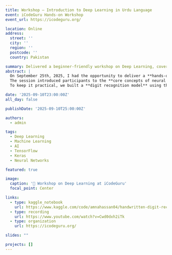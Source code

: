 ```yaml
---
title: Workshop — Introduction to Deep Learning in Urdu Language
event: iCodeGuru Hands-on Workshop
event_url: https://icodeguru.org/

location: Online
address:
  street: ''
  city: ''
  region: ''
  postcode: ''
  country: Pakistan

summary: Delivered a beginner-friendly workshop on Deep Learning, covering neural network fundamentals and guiding participants to build their first AI model with Keras and TensorFlow.
abstract: |
  On September 25th, 2025, I had the opportunity to deliver a **hands-on workshop** on *Introduction to Deep Learning*, organized by iCodeGuru.  
  The session introduced participants to the **core concepts of neural networks** such as perceptrons, activation functions, forward & backpropagation, loss functions, and optimizers.  
  To keep it practical, we built a **digit recognition model** using the MNIST dataset with **Keras + TensorFlow**, giving participants real coding experience.

date: '2025-09-10T23:00:00Z'
all_day: false

publishDate: '2025-09-10T25:00:00Z'

authors:
  - admin

tags:
  - Deep Learning
  - Machine Learning
  - AI
  - TensorFlow
  - Keras
  - Neural Networks

featured: true

image:
  caption: '🧠 Workshop on Deep Learning at iCodeGuru'
  focal_point: Center

links:
  - type: kaggle_notebook
    url: https://www.kaggle.com/code/amnahassan04/handwritten-digit-recognition-using-mnist-digits
  - type: recording
    url: https://www.youtube.com/watch?v=Cwd0dxh2iTk
  - type: organization
    url: https://icodeguru.org/

slides: ""

projects: []
---
```

